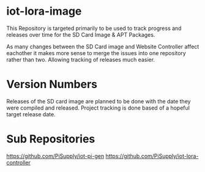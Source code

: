 # iot-lora-image
This Repository is targeted primarily to be used to track progress and releases over time for the SD Card Image & APT Packages.

As many changes between the SD Card image and Website Controller affect eachother it makes more sense to merge the issues into one repository rather than two. Allowing tracking of releases much easier.

# Version Numbers
Releases of the SD card image are planned to be done with the date they were compiled and released.
Project tracking is done based of a hopeful target release date.

# Sub Repositories
https://github.com/PiSupply/iot-pi-gen
https://github.com/PiSupply/iot-lora-controller
